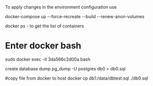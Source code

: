To apply changes in the environment configuration use 

docker-compose up --force-recreate --build --renew-anon-volumes

docker ps - to get the list of containers

# Enter docker bash
sudo docker exec -it 3da566c2d00a bash

create database dump
pg_dump -U postgres db0 > db0.sql

#copy file from docker to host
docker cp db1:/data/dbtest.sql ./db0.sql
 

